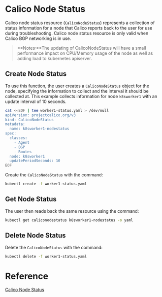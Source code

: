 # Calico Node Status
 Calico node status resource (`CalicoNodeStatus`) represents a collection of status information for a node that Calico reports back to the user for use during troubleshooting. Calico node status resource is only valid when Calico BGP networking is in use.

 >**Notes:**The updating of CalicoNodeStatus will have a small performance impact on CPU/Memory usage of the node as well as adding load to kubernetes apiserver.

## Create Node Status
To use this function, the user creates a `CalicoNodeStatus` object for the node, specifying the information to collect and the interval it should be collected at. This example collects information for node `k8sworker1` with an update interval of 10 seconds.

```sh
cat <<EOF | tee worker1-status.yaml > /dev/null
apiVersion: projectcalico.org/v3
kind: CalicoNodeStatus
metadata:
  name: k8sworker1-nodestatus
spec:
  classes:
    - Agent
    - BGP
    - Routes
  node: k8sworker1
  updatePeriodSeconds: 10
EOF
```

Create the `CalicoNodeStatus` with the command:
```sh
kubectl create -f worker1-status.yaml
```

## Get Node Status
The user then reads back the same resource using the command:

```sh
kubectl get caliconodestatus k8sworker1-nodestatus -o yaml
```

## Delete Node Status
Delete the `CalicoNodeStatus` with the command:
```sh
kubectl delete -f worker1-status.yaml
```

# Reference
[Calico Node Status](https://docs.tigera.io/calico/latest/reference/resources/caliconodestatus
)